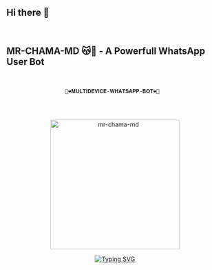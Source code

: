 ## Hi there 👋

<br>

## MR-CHAMA-MD 😽💐 - A Powerfull WhatsApp User Bot
<br>

                       🔰❤️𝐌𝐔𝐋𝐓𝐈𝐃𝐄𝐕𝐈𝐂𝐄-𝐖𝐇𝐀𝐓𝐒𝐀𝐏𝐏-𝐁𝐎𝐓❤️🔰

</p>
<p align="center">
  <a href="#"><img src="http://readme-typing-svg.herokuapp.com?color=d1fa02&center=true&vCenter=true&multiline=false&lines=MR+CHAMA+MD+WHATSAPP+BOT" alt="">
</p>

<br>
 
<p align="center">  
<a href="https://telegra.ph/file/ee3b010adb755e10bae9b.jpg">
<img alt="mr-chama-md" height="300" src="https://telegra.ph/file/ee3b010adb755e10bae9b.jpg">

</p>

<div align="center">
<a href="https://git.io/typing-svg"><img src="https://readme-typing-svg.demolab.com?font=Black+Ops+One&size=50&pause=1000&color=1BAFBAFF&center=true&width=910&height=100&lines=𝗠𝗥+𝗖𝗛𝗔𝗠𝗔+𝗠𝗗;WHATSAPP+USER+BOT;CREATED+BY+TEAM+BLACK+LION" alt="Typing SVG" /></a>
